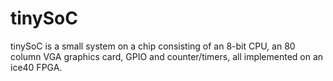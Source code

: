 # tinySoC
tinySoC is a small system on a chip consisting of an 8-bit CPU, an 80 column VGA graphics card, GPIO and counter/timers, all implemented on an ice40 FPGA.
